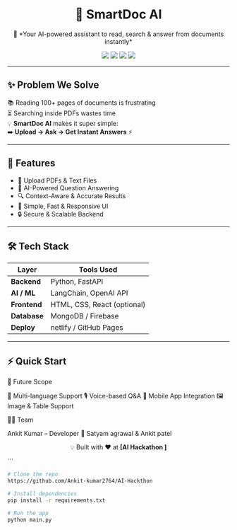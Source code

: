 <h1 align="center">🚀 SmartDoc AI</h1>  
<p align="center">🤖 *Your AI-powered assistant to read, search & answer from documents instantly*</p>  

<p align="center">
  <img src="https://img.shields.io/badge/AI-Powered-brightgreen?style=for-the-badge&logo=OpenAI" />
  <img src="https://img.shields.io/badge/Made%20With-Python-blue?style=for-the-badge&logo=python" />
  <img src="https://img.shields.io/badge/Framework-FastAPI-orange?style=for-the-badge&logo=fastapi" />
  <img src="https://img.shields.io/badge/Deployed-Vercel-black?style=for-the-badge&logo=vercel" />
</p>

---

## ✨ Problem We Solve  
📚 Reading 100+ pages of documents is frustrating  
⏳ Searching inside PDFs wastes time  
💡 **SmartDoc AI** makes it super simple:  
➡️ **Upload → Ask → Get Instant Answers** ⚡  

---

## 🌟 Features  
- 📂 Upload PDFs & Text Files  
- 🤖 AI-Powered Question Answering  
- 🔍 Context-Aware & Accurate Results  
- 🎯 Simple, Fast & Responsive UI  
- 🔒 Secure & Scalable Backend  

---

## 🛠 Tech Stack  

| Layer        | Tools Used |
|--------------|------------|
| **Backend**  | Python, FastAPI |
| **AI / ML**  | LangChain, OpenAI API |
| **Frontend** | HTML, CSS, React (optional) |
| **Database** | MongoDB / Firebase |
| **Deploy**   | netlify / GitHub Pages |

---

## ⚡ Quick Start 
🔮 Future Scope

🚀 Multi-language Support
🎙 Voice-based Q&A
📱 Mobile App Integration
🖼 Image & Table Support

👨‍💻 Team

Ankit Kumar – Developer 🚀
Satyam agrawal  &
Ankit patel
<p align="center">💡 Built with ❤️ at <b>[AI Hackathon ]</b></p> ```

```bash
# Clone the repo
https://github.com/Ankit-kumar2764/AI-Hackthon

# Install dependencies
pip install -r requirements.txt

# Run the app
python main.py
